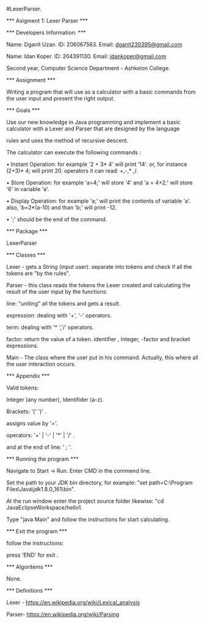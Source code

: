  #LexerParser. 

*** Asigment 1: Lexer Parser ***

*** Developers Information: ***

Name: Dganit Uzan. ID: 206067563. Email: dganit230395@gmail.com

Name: Idan Koper. ID: 204391130. Email: idankoper@gmail.com

Second year, Computer Science Department - Ashkelon College.

*** Assignment ***

Writing a program that will use as a calculator with a basic commands from the user input and present the right output. 

*** Goals ***

Use our new knowledge in Java programming and implement a basic calculator with a Lexer and Parser that are designed by the language

rules and uses the method of recursive descent.

The calculator can execute the following commands :

•	Instant Operation: for example '2 + 3* 4' will print '14'. or, for instance (2+3)* 4; will print 20. operators it can read: +,-,* ,/.

•	Store Operation: for example 'a=4;' will store '4' and 'a = 4+2;' will store '6' in variable 'a'.

•	Display Operation: for example 'a;' will print the contents of variable 'a'. also, 'b=2*(a-10) and than 'b;' will print -12.

•	';' should be the end of the command.

*** Package ***

LexerParser

*** Classes  ***

Lexer - gets a String (input user). separate into tokens and check if all the tokens are "by the rules".

Parser - this class reads the tokens the Lexer created and calculating the result of the user input by the functions:

line: "uniting" all the tokens and gets a result.

expression: dealing with '+', '-' operators.

term: dealing with '* ','/' operators.

factor: return the value of a token. identifier , Integer, -factor and bracket expressions.

Main - The class where the user put in his command. Actually, this where all the user interaction occurs.

*** Appendix *** 

Valid tokens:

Integer (any number), Identifider (a-z).

Brackets: '(' ')' .

assigns value by '='.

operators: '+' | '-' | '*' | '/' .

and at the end of line: ' ; '.

*** Running the program ***

Navigate to Start -> Run. Enter CMD in the commend line.

Set the path to your JDK bin directory, for example: "set path=C:\Program Files\Java\jdk1.8.0_161\bin".

At the run window enter the project source folder likewise: "cd JavaEclipseWorkspace/hello1.

Type "java Main" and follow the instructions for start calculating.


*** Exit the program	 ***

follow the instructions:

press 'END'  for exit .	

*** Algoritems ***

None.

 *** Definitions ***
 
Lexer - https://en.wikipedia.org/wiki/Lexical_analysis

Parser- https://en.wikipedia.org/wiki/Parsing

